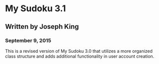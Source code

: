 # My Sudoku 3.1
## Written by Joseph King
### September 9, 2015

This is a revised version of My Sudoku 3.0 that utilizes a more organized class structure and adds additional functionality in user account creation.
